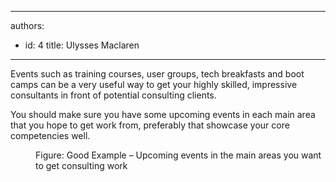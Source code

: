 

---
authors:
  - id: 4
    title: Ulysses Maclaren
---




<span class='intro'> Events such as training courses, user groups, tech breakfasts and boot camps can be a very useful way to get your highly skilled, impressive consultants in front of potential consulting clients. </span>

<p>​You should make sure you have some upcoming events in each main area that you hope to get work from, preferably that showcase your core competencies well.</p><dl class="goodImage"><dt><img src="/PublishingImages/upcoming-events.png" alt="" /></dt><dd>Figure&#58; Good Example – Upcoming events in the main areas you want to get consulting work</dd></dl>


